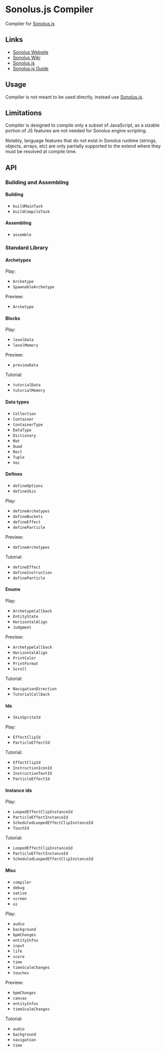 # Sonolus.js Compiler

Compiler for [Sonolus.js](https://github.com/Sonolus/sonolus.js)

## Links

-   [Sonolus Website](https://sonolus.com)
-   [Sonolus Wiki](https://wiki.sonolus.com)
-   [Sonolus.js](https://github.com/Sonolus/sonolus.js)
-   [Sonolus.js Guide](https://wiki.sonolus.com/sonolus.js-guide)

## Usage

Compiler is not meant to be used directly, instead use [Sonolus.js](https://github.com/Sonolus/sonolus.js).

## Limitations

Compiler is designed to compile only a subset of JavaScript, as a sizable portion of JS features are not needed for Sonolus engine scripting.

Notably, language features that do not exist in Sonolus runtime (strings, objects, arrays, etc) are only partially supported to the extend where they must be resolved at compile time.

## API

### Building and Assembling

#### Building

-   `buildMainTask`
-   `buildCompileTask`

#### Assembling

-   `assemble`

### Standard Library

#### Archetypes

Play:

-   `Archetype`
-   `SpawnableArchetype`

Preview:

-   `Archetype`

#### Blocks

Play:

-   `levelData`
-   `levelMemory`

Preview:

-   `previewData`

Tutorial:

-   `tutorialData`
-   `tutorialMemory`

#### Data types

-   `Collection`
-   `Container`
-   `ContainerType`
-   `DataType`
-   `Dictionary`
-   `Mat`
-   `Quad`
-   `Rect`
-   `Tuple`
-   `Vec`

#### Defines

-   `defineOptions`
-   `defineSkin`

Play:

-   `defineArchetypes`
-   `defineBuckets`
-   `defineEffect`
-   `defineParticle`

Preview:

-   `defineArchetypes`

Tutorial:

-   `defineEffect`
-   `defineInstruction`
-   `defineParticle`

#### Enums

Play:

-   `ArchetypeCallback`
-   `EntityState`
-   `HorizontalAlign`
-   `Judgment`

Preview:

-   `ArchetypeCallback`
-   `HorizontalAlign`
-   `PrintColor`
-   `PrintFormat`
-   `Scroll`

Tutorial:

-   `NavigationDirection`
-   `TutorialCallback`

#### Ids

-   `SkinSpriteId`

Play:

-   `EffectClipId`
-   `ParticleEffectId`

Tutorial:

-   `EffectClipId`
-   `InstructionIconId`
-   `InstructionTextId`
-   `ParticleEffectId`

#### Instance ids

Play:

-   `LoopedEffectClipInstanceId`
-   `ParticleEffectInstanceId`
-   `ScheduledLoopedEffectClipInstanceId`
-   `TouchId`

Tutorial:

-   `LoopedEffectClipInstanceId`
-   `ParticleEffectInstanceId`
-   `ScheduledLoopedEffectClipInstanceId`

#### Misc

-   `compiler`
-   `debug`
-   `native`
-   `screen`
-   `ui`

Play:

-   `audio`
-   `background`
-   `bpmChanges`
-   `entityInfos`
-   `input`
-   `life`
-   `score`
-   `time`
-   `timeScaleChanges`
-   `touches`

Preview:

-   `bpmChanges`
-   `canvas`
-   `entityInfos`
-   `timeScaleChanges`

Tutorial:

-   `audio`
-   `background`
-   `navigation`
-   `time`
